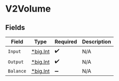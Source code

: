 # V2Volume


## Fields

| Field                                       | Type                                        | Required                                    | Description                                 |
| ------------------------------------------- | ------------------------------------------- | ------------------------------------------- | ------------------------------------------- |
| `Input`                                     | [*big.Int](https://pkg.go.dev/math/big#Int) | :heavy_check_mark:                          | N/A                                         |
| `Output`                                    | [*big.Int](https://pkg.go.dev/math/big#Int) | :heavy_check_mark:                          | N/A                                         |
| `Balance`                                   | [*big.Int](https://pkg.go.dev/math/big#Int) | :heavy_minus_sign:                          | N/A                                         |